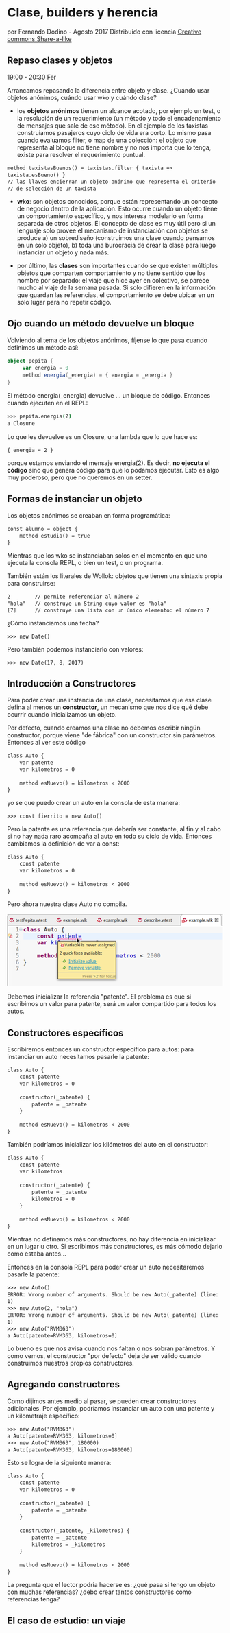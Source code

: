 # Clase, builders y herencia

por Fernando Dodino - Agosto 2017
Distribuido con licencia [Creative commons Share-a-like](https://creativecommons.org/licenses/by-sa/4.0/legalcode)

## Repaso clases y objetos

19:00 - 20:30 Fer

Arrancamos repasando la diferencia entre objeto y clase.
¿Cuándo usar objetos anónimos, cuándo usar wko y cuándo clase?

- los **objetos anónimos** tienen un alcance acotado, por ejemplo un test, o la resolución de un requerimiento (un método y todo el encadenamiento de mensajes que sale de ese método). En el ejemplo de los taxistas construíamos pasajeros cuyo ciclo de vida era corto. Lo mismo pasa cuando evaluamos filter, o map de una colección: el objeto que representa al bloque no tiene nombre y no nos importa que lo tenga, existe para resolver el requerimiento puntual.

```xtend
method taxistasBuenos() = taxistas.filter { taxista => taxista.esBueno() } 
// las llaves encierran un objeto anónimo que representa el criterio
// de selección de un taxista
```

- **wko**: son objetos conocidos, porque están representando un concepto de negocio dentro de la aplicación. Esto ocurre cuando un objeto tiene un comportamiento específico, y nos interesa modelarlo en forma separada de otros objetos. El concepto de clase es muy útil pero si un lenguaje solo provee el mecanismo de instanciación con objetos se produce a) un sobrediseño (construimos una clase cuando pensamos en un solo objeto), b) toda una burocracia de crear la clase para luego instanciar un objeto y nada más.

- por último, las **clases** son importantes cuando se que existen múltiples objetos que comparten comportamiento y no tiene sentido que los nombre por separado: el viaje que hice ayer en colectivo, se parece mucho al viaje de la semana pasada. Si solo difieren en la información que guardan las referencias, el comportamiento se debe ubicar en un solo lugar para no repetir código. 

## Ojo cuando un método devuelve un bloque

Volviendo al tema de los objetos anónimos, fíjense lo que pasa cuando definimos un método así:

```scala
object pepita {
     var energia = 0
     method energia(_energia) = { energia = _energia }
}
```

El método energia(_energia) devuelve ... un bloque de código.
Entonces cuando ejecuten en el REPL:

```bash
>>> pepita.energia(2)
a Closure
```

Lo que les devuelve es un Closure, una lambda que lo que hace es:

```xtend
{ energia = 2 }
```

porque estamos enviando el mensaje energia(2). Es decir, **no ejecuta el código** sino que genera código para que lo podamos ejecutar. Esto es algo muy poderoso, pero que no queremos en un setter.

## Formas de instanciar un objeto

Los objetos anónimos se creaban en forma programática:

```xtend
const alumno = object {
	method estudia() = true
}
```

Mientras que los wko se instanciaban solos en el momento en que uno ejecuta la consola REPL, o bien un test, o un programa.

También están los literales de Wollok: objetos que tienen una sintaxis propia para construirse:

```xtend
2        // permite referenciar al número 2
"hola"   // construye un String cuyo valor es "hola"
[7]      // construye una lista con un único elemento: el número 7
```

¿Cómo instanciamos una fecha?

```xtend
>>> new Date()
```

Pero también podemos instanciarlo con valores:

```xtend
>>> new Date(17, 8, 2017)
```

## Introducción a Constructores

Para poder crear una instancia de una clase, necesitamos que esa clase defina al menos un **constructor**, un mecanismo que nos dice qué debe ocurrir cuando inicializamos un objeto.

Por defecto, cuando creamos una clase no debemos escribir ningún constructor, porque viene "de fábrica" con un constructor sin parámetros. Entonces al ver este código

```xtend
class Auto {
	var patente
	var kilometros = 0

	method esNuevo() = kilometros < 2000
}
```

yo se que puedo crear un auto en la consola de esta manera:

```xtend
>>> const fierrito = new Auto()
```

Pero la patente es una referencia que debería ser constante, al fin y al cabo si no hay nada raro acompaña al auto en todo su ciclo de vida. Entonces cambiamos la definición de var a const:

```xtend
class Auto {
	const patente
	var kilometros = 0

	method esNuevo() = kilometros < 2000
}
```

Pero ahora nuestra clase Auto no compila. 

![images](images/autoConstPatente.png)

Debemos inicializar la referencia "patente". El problema es que si escribimos un valor para patente, será un valor compartido para todos los autos.

## Constructores específicos

Escribiremos entonces un constructor específico para autos: para instanciar un auto necesitamos pasarle la patente:

```xtend
class Auto {
	const patente
	var kilometros = 0

	constructor(_patente) {
		patente = _patente
	}

	method esNuevo() = kilometros < 2000
}
```

También podríamos inicializar los kilómetros del auto en el constructor:


```xtend
class Auto {
	const patente
	var kilometros

	constructor(_patente) {
		patente = _patente
		kilometros = 0
	}

	method esNuevo() = kilometros < 2000
}
```

Mientras no definamos más constructores, no hay diferencia en inicializar en un lugar u otro. Si escribimos más constructores, es más cómodo dejarlo como estaba antes...

Entonces en la consola REPL para poder crear un auto necesitaremos pasarle la patente:

```xtend
>>> new Auto()
ERROR: Wrong number of arguments. Should be new Auto(_patente) (line: 1)
>>> new Auto(2, "hola")
ERROR: Wrong number of arguments. Should be new Auto(_patente) (line: 1)
>>> new Auto("RVM363")
a Auto[patente=RVM363, kilometros=0]
```

Lo bueno es que nos avisa cuando nos faltan o nos sobran parámetros. Y como vemos, el constructor "por defecto" deja de ser válido cuando construimos nuestros propios constructores.

## Agregando constructores

Como dijimos antes medio al pasar, se pueden crear constructores adicionales. Por ejemplo, podríamos instanciar un auto con una patente y un kilometraje específico:

```xtend
>>> new Auto("RVM363")
a Auto[patente=RVM363, kilometros=0]
>>> new Auto("RVM363", 180000)
a Auto[patente=RVM363, kilometros=180000]
```

Esto se logra de la siguiente manera:

```xtend
class Auto {
	const patente
	var kilometros = 0

	constructor(_patente) {
		patente = _patente
	}

	constructor(_patente, _kilometros) {
		patente = _patente
		kilometros = _kilometros
	}
	
	method esNuevo() = kilometros < 2000
}
```

La pregunta que el lector podría hacerse es: ¿qué pasa si tengo un objeto con muchas referencias? ¿debo crear tantos constructores como referencias tenga?

## El caso de estudio: un viaje


